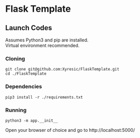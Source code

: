 # Flask Template  
## Launch Codes
Assumes Python3 and pip are installed.  
Virtual environment recommended.
### Cloning
```shell script
git clone git@github.com:Xyresic/FlaskTemplate.git
cd ./FlaskTemplate
```
### Dependencies
```shell script
pip3 install -r ./requirements.txt
```
### Running
```shell script
python3 -m app.__init__
```
Open your browser of choice and go to http://localhost:5000/
